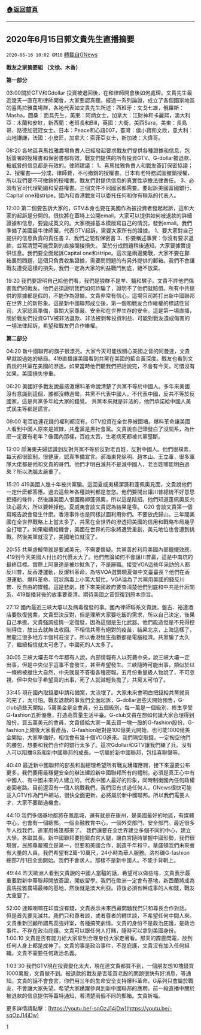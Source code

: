 ###  [:house:返回首頁](https://github.com/ourhimalayas/txt)
---

## 2020年6月15日郭文貴先生直播摘要
`2020-06-16 10:02 GM10` [轉載自GNews](https://gnews.org/zh-hant/235771/)

**戰友之家摘要組 （文徐、木香）**

**第一部分**

03:00關於GTV和Gdollar 投資被退回後，在和律師開會後如何處理。文貴先生最近幾天一直在和律師開會，大家要認真聽。經過一系列論證，成立了各個國家地區的喜馬拉雅農場群，各地代表如文貴先生所述：西班牙：文戈七雄，俄羅斯：Masha，圖桑：面具先生，美東：阿炳女士，加拿大：江財神和卡麗熙，澳大利亞：木蘭和安紅，新西蘭：老班長和Bill，英國：大衛，美西Sara，美東：長島哥、路德加冠冠女士。日本：Peace和心語007，臺灣：侯小寶和文欣，意大利：山地謙謙，法國：小皮匠，加拿大：索菲亞女士，新加坡：大偉哥。

08:20 各地區喜馬拉雅農場負責人已經發起要求戰友們提供各種證據和信息，包括簽署的授權書和保密書都有效。戰友們提供的所有投資GTV、G-dollar被退款、被威脅的信息都是有效的。律師建議：
1、喜馬拉雅負責人和戰友簽訂保密協議；
2、授權書——分成，律師費，不可撤銷的授權書。日本有老特務試圖撤銷授權，所以我們要不可撤銷的授權書。戰友們對提供信息的真實性承擔法律責任。
3、必須有官司代理範圍和受益權書。三個文件不同國家都需要。要起訴美國富國銀行、Capital one和stripe。國內和香港戰友可以委托任何和你有聯系的代表人。

12:00 第二個要告訴大家的，GTV本身也要在美國作為被投資者發起起訴，這和大家的起訴是分開的。很快將在蓋特上公開email，大家可以提供如何被退款的詳細證據和信息，要變成英文的。大家根據基本模版寫自己的情況，發到email。我們準備了美國最牛律師團，代表GTV起訴，需要大家所有的證據。
1、要大家對自己提供的信息負責的責任書
2、我們之間有保密書
3、你要稱述事實：你沒有要求退款，並寫清楚可能受到的直接間接損失。
至於分成問題稍後通知。大家要據實提供信息。我們要全面起訴Capital one和stripe。這次是兩邊開戰，大家不要在郵箱裏問問題，這個只負責收集證據，需要問問題的有另外提供的郵箱。我們不會讓戰友遭受這樣的損失。我們一定為大家的利益戰鬥到底，絕不放棄。

19:20 我們要證明自己給他們看，我們是狼群不是羊、驢和騾子。文貴不許他們傷害我們的戰友。他們必須證明我們如何詐騙了，證明不了他們就賠償。所有中共提供的票據都是假的，不能作為證據。文貴非常有信心，這場官司將打出新中國聯邦在世界上的新形象。這是新中國聯邦成立後，第一個和戰友合作維權的標誌性官司，大家認真準備，事關大家尊嚴、安全和在世界生存的安全。這是第一場直播，關於戰友們投資GTV被非法退款、非法被剝奪投資利益、可能對戰友造成傷害的一場法律起訴，希望和戰友們合作維權。

**第二部分**


04:20 新中國聯邦的旗子很漂亮。大家今天可能很關心美國之音的阿曼達，文貴早就說過她的結局。419直播讓美國看到共黨在美國的藍金黃深度。戰友也看到文貴說的共黨在美國的滲透。如果當時他們聽我們把話說完，不會有今天，可惜沒有如果。美國損失慘重。

06:20 美國好多戰友說最感激爆料革命說清楚了共黨不等於中國人。多年來美國沒有意識到這個，誰都沒轉過彎。共黨不代表中國人，不代表中國，反共不等於反國家。這是共黨多年給大家的錯覺。 共黨本來就是非法的，他們承諾給中國人美式民主等都是謊言。

09:00 老百姓連花錢的權利都沒有。GTV投資在全世界被圍堵。爆料革命讓美國人看到中國人原來是奴隸，共產黨是黑社會黨。文貴說自己頭發白了沒關系，為什麽一定要有老年？像國內那樣，百姓太苦，生老病死都被共黨壟斷。

12:00 郝海東夫婦認識到反對共黨不等於反對老百姓，反對中國人。他們很樸素，每天都很節制，很健康，認真準備宣言。郝海東見徐明、趙本山、王立軍，很多軍隊大佬都是他和文貴的哥們。他們才明白滅共不是滅中國人，老百姓哪能明白過來？所以洗腦太嚴重了。

15:20 419美國人幾十年被共黨騙。這回夏威夷楊潔篪和蓬佩奧見面，文貴說他們一定什麽都答應。過去這些年各種談判都是忽悠。他們要開出讓川普總統不好意思拒絕的條件，然後讓美國人恨國務卿蓬佩奧，所以這是陰招。他們知道蓬佩奧反共決心最大，所以要幹掉他。夏威夷會談文貴認為結果是零。 G20 會談文貴第一個寫報告說會發生什麽。香港事件也是同樣試圖利用你們。不要放虎歸山。三年間美國在全世界戰略上上當太多了，共黨在全世界的滲透把美國的信用和戰略布局幾乎全打壞了。如果繼續給機會，美國在世界的形象將遭受重創，美元地位也會遭到挑戰，然後美軍就沒了，美國地位就沒了。

20:55 共黨虛擬幣就是要滅美元，不需要懷疑。共黨善於利用美國內部鐘擺效應。419到今天美國人付出的代價太大了。他們無論如何不會讓川普贏，這是中南坑的最終目標。實際上阿曼達是被炒魷魚了，不是辭職。接受VOA這些年采訪的人都反川普，反香港運動，反爆料革命。為啥VOA選龔曉夏做中文臺臺長？他們在香港運動、爆料革命、冠狀病毒上小罵大幫忙。VOA淪為了共黨用美國的錢反川普、反自由的媒體。這是悲劇。接下來美國政府要查清楚他們到底和中共是什麽關系，419斷播背後的故事要查清。期待美國之音恢復到原本宗旨。

27:12 國內最近三峽大壩以及病毒復發的事。國內律師聯系文貴說，盤古、裕達酒店要恢復營業，文貴堅決反對，但是理解大家要吃飯的需求，所以自己決定，後果自己承擔。文貴強調疫情一定復發，因為這個是生化武器。他們能造但是不見得控制得住，放出去就無法收回。不相信共黨有絕對的疫苗，結果北京，上海這樣了，黑龍江很多地方半個村莊沒了。所以香港恒生指數都是電腦經濟。共黨騙了太久了，繼續相信就太可悲了。中國死的人太多了。

30:05 三峽大壩去年今年都有人說，內部情報有人以死薦中央，說三峽大壩一定出事，但是中央似乎這事不會發生，甚至希望發生。三峽隨時可能出事，類似於以一條棉被擋住大自然，中央就是不答復各種密報。五月份重量級人物說了，不可忽視，但中央似乎希望真的出事，死了人就減輕負擔了。共黨太可怕了。

33:45 現在國內取錢要申請和備案，太流氓了。大家未來會明白把錢給共黨就真的完了，太可怕。戰友退款的事我們全面起訴，G-dollar過些天開始預售，G-club過些天開始，5萬美金是全會員，分五個級別，每一萬是一個級別，終生享受G-fashion五折優惠，打造高質量生活平臺。G-club文貴在想如何讓大家合理得到股份。買五萬美元的會員，文貴借給大家一萬去買一塊一股的G-fashion股份。G-fashion上線後大家看產品，G-fashion絕對是100億美元開始，也可能1000億美金開始，大家準備好。相信會有幾十個VOG進來。我們隔空取錢，一定掏空他們的腰包，想要和我們合作的銀行太多了。這次Gdollar和GTV讓我們練了兵。沒有人可以阻擋G系和新中國聯邦的成長。一切屬於新中國聯邦，包括喜聯儲等。

40:40 最近新中國聯邦的部長和副總理希望所有戰友踴躍應聘，接下來還要公布更多，我們要用最穩健安全的辦法建設新中國聯邦所有的體制。必須是真正心中有中國人、有中國未來的人建立的，代表中國人最好的形象，同時制衡國內任何政權走回老路。目前還沒有一個人挑戰我們。我們沒有求過任何人。GNews很快可能並入GTV作為門戶網站，很快全面更新。必將屬於新中國聯邦。所以我們需要人才，大家不要錯過機會。

44:10 我們多個基地都將在鳳凰城，還有就是在康州，是美國最好的地區，有媒體中心，也會有一個總部。一個金融教育中心，一個外交部門，安全部門。最近很多牛人找我們，連軍用帳篷都來了。 我們還要在全世界建立多個不同的中心，建立大學，各取其長。新中國聯邦要抱緊白宮大腿，讓白宮隨時掌握中國形勢，我們很現實，民族尊嚴獨立是第一，但要和美國合作，創造千年和平。華盛頓我們未來會有大量的人員。我們希望有2萬-10萬尺，24小時為華人服務。洛杉磯G-fashion總部7月1日全面開始。我們不會求人。那樣不是新中國人。不能手背朝上。

49:44 昨天歐洲人看到文貴說的中國人當驢的話，希望可以做些啥，文貴表示最重要對新中華聯邦開放簽證，開放留學。我們在歐洲一定會有基地，新西蘭將成為喜馬拉雅農場最棒的基地，然後就是澳大利亞。背後必須有幹成事的人和錢，戰友太重要了。

52:00 達賴喇嘛在印度沒有錢，文貴表示未來西藏問題我們只和尊長合作對話。但是首先要先滅共。我們只和尊者談，或者尊者的轉世談，不希望任何中間人來。文貴重新回顧所謂馬蕊強奸案，各種搞笑劇情。文貴的身份不是政治庇護，是政治事件。不存在政治庇護。文貴可以跟任何人打賭，隨時可以拿到美國身份。 1:00:10 文貴是否有能力給大家拿到合理身份大家走著看。那天的霹靂閃電，放到任何人身上都是成神了。文貴的事是政治事件，不是庇護，文貴沒有加入任何組織。文貴不需要任何政治名義。

1:03:30 我們GTV現在投資變化太大，現在連文貴都買不到，一個朋友想10塊錢買1000萬股，文貴做不到。被退款的戰友是否能買老股的問題很快有好消息，等通知。文貴的話不會食言，你們用三年的生命安全支持爆料革命，G系列只會屬於戰友，不會讓大家失望。希望大家踴躍參與到新中國聯邦的應聘。前一段直播中關於被退款的信息提供等蓋特通知，看清楚兩個不同的郵箱。文貴祈福。

更多詳情請點擊：[https://youtu.be/-sqOzJ14jDw](https://youtu.be/-sqOzJ14jDw)



1
